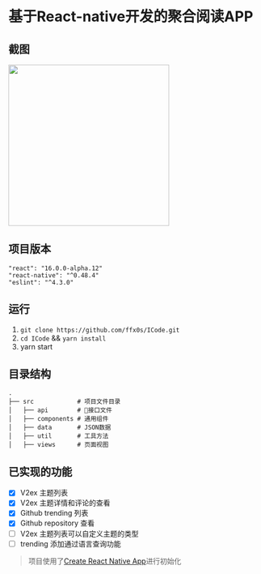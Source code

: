 # 基于React-native开发的聚合阅读APP

## 截图
<img src="https://o818xvhxo.qnssl.com/o_1brlvnmfh10ncg6vgm1oic10oj9.gif" width="318" />

## 项目版本

`"react": "16.0.0-alpha.12"`  
`"react-native": "^0.48.4"`  
`"eslint": "^4.3.0"`

## 运行

1. `git clone https://github.com/ffx0s/ICode.git`
2. `cd ICode` && `yarn install`
3. yarn start

## 目录结构

```
.
├── src            # 项目文件目录
│   ├── api        # 接口文件
│   ├── components # 通用组件
│   ├── data       # JSON数据
│   ├── util       # 工具方法
│   ├── views      # 页面视图
```

## 已实现的功能  

- [x] V2ex 主题列表
- [x] V2ex 主题详情和评论的查看
- [x] Github trending 列表
- [x] Github repository 查看  
- [ ] V2ex 主题列表可以自定义主题的类型
- [ ] trending 添加通过语言查询功能

> 项目使用了[Create React Native App](https://github.com/react-community/create-react-native-app)进行初始化
